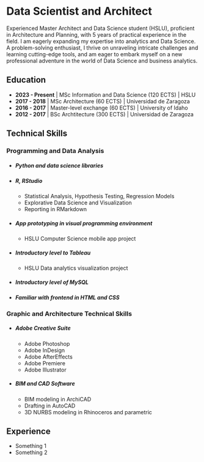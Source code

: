 # Data Scientist and Architect

Experienced Master Architect and Data Science student (HSLU), proficient in Architecture and
Planning, with 5 years of practical experience in the field. I am eagerly expanding my expertise into
analytics and Data Science. A problem-solving enthusiast, I thrive on unraveling intricate challenges
and learning cutting-edge tools, and am eager to embark myself on a new professional adventure in
the world of Data Science and business analytics.

## Education

- **2023 - Present** | MSc Information and Data Science (120 ECTS) | HSLU							       		
- **2017 - 2018** | MSc Architecture (60 ECTS)	| Universidad de Zaragoza
- **2016 - 2017** | Master-level exchange (60 ECTS) | University of Idaho 			        		
- **2012 - 2017** | BSc Archtitecture (300 ECTS) | Universidad de Zaragoza

## Technical Skills

### Programming and Data Analysis

- ##### Python and data science libraries
  
- ##### R, RStudio
  
    - Statistical Analysis, Hypothesis Testing, Regression Models
    - Explorative Data Science and Visualization
    - Reporting in RMarkdown
      
- ##### App prototyping in visual programming environment
    - HSLU Computer Science mobile app project
      
- ##### Introductory level to Tableau
    - HSLU Data analytics visualization project

- ##### Introductory level of MySQL
  
- ##### Familiar with frontend in HTML and CSS


### Graphic and Architecture Technical Skills

- ##### Adobe Creative Suite
    - Adobe Photoshop
    - Adobe InDesign
    - Adobe AfterEffects
    - Adobe Premiere
    - Adobe Illustrator
      
- ##### BIM and CAD Software
    - BIM modeling in ArchiCAD
    - Drafting in AutoCAD
    - 3D NURBS modeling in Rhinoceros and parametric

## Experience

- Something 1
- Something 2
